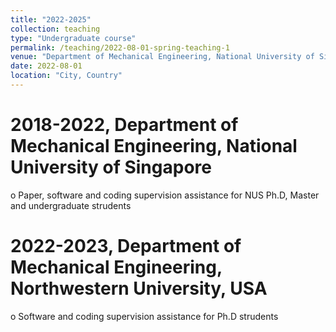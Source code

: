 ```yaml
---
title: "2022-2025"
collection: teaching
type: "Undergraduate course"
permalink: /teaching/2022-08-01-spring-teaching-1
venue: "Department of Mechanical Engineering, National University of Singapore"
date: 2022-08-01
location: "City, Country"
---
```


2018-2022, Department of Mechanical Engineering, National University of Singapore
======
o Paper, software and coding supervision assistance for NUS Ph.D, Master and undergraduate strudents

2022-2023, Department of Mechanical Engineering, Northwestern University, USA
======
o Software and coding supervision assistance for Ph.D strudents